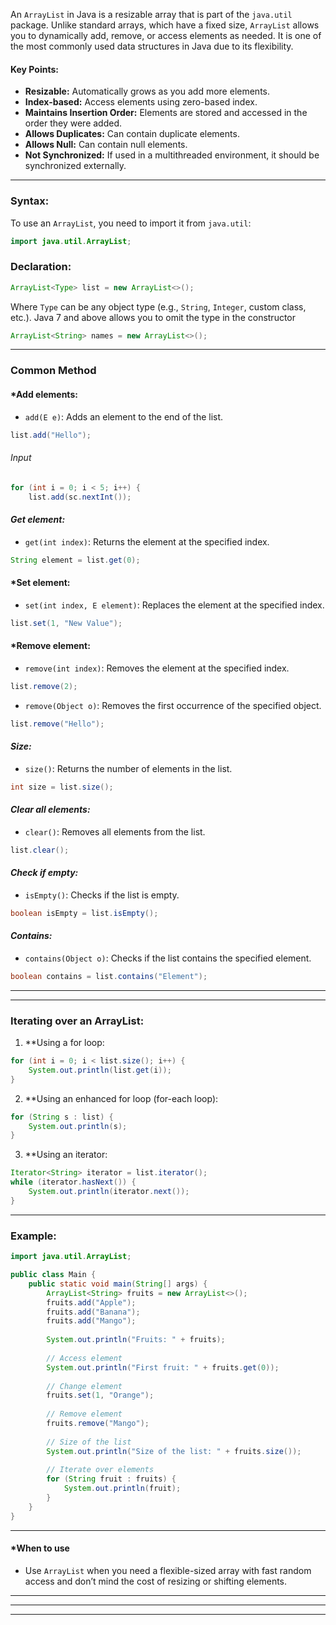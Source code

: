 An `ArrayList` in Java is a resizable array that is part of the `java.util` package. Unlike standard arrays, which have a fixed size, `ArrayList` allows you to dynamically add, remove, or access elements as needed. It is one of the most commonly used data structures in Java due to its flexibility.

#### Key Points:

- **Resizable:** Automatically grows as you add more elements.
- **Index-based:** Access elements using zero-based index.
- **Maintains Insertion Order:** Elements are stored and accessed in the order they were added.
- **Allows Duplicates:** Can contain duplicate elements.
- **Allows Null:** Can contain null elements.
- **Not Synchronized:** If used in a multithreaded environment, it should be synchronized externally.
---

### Syntax:

To use an `ArrayList`, you need to import it from `java.util`:
```java
import java.util.ArrayList;
```
### Declaration:
```java
ArrayList<Type> list = new ArrayList<>();
```
Where `Type` can be any object type (e.g., `String`, `Integer`, custom class, etc.). Java 7 and above allows you to omit the type in the constructor
```java
ArrayList<String> names = new ArrayList<>();
```
---

### Common Method 

####  *Add elements:
- `add(E e)`: Adds an element to the end of the list.
```java
list.add("Hello");
```
###### Input
```java
for (int i = 0; i < 5; i++) {  
    list.add(sc.nextInt());
```

#### *Get element:*
- `get(int index)`: Returns the element at the specified index.
```java
String element = list.get(0);
```

#### *Set element:
- `set(int index, E element)`: Replaces the element at the specified index.
```java
list.set(1, "New Value");
```

#### *Remove element:
- `remove(int index)`: Removes the element at the specified index.
```java
list.remove(2);
```
- `remove(Object o)`: Removes the first occurrence of the specified object.
```java
list.remove("Hello");
```

#### *Size:*
- `size()`: Returns the number of elements in the list.
```java
int size = list.size();
```

#### *Clear all elements:*
- `clear()`: Removes all elements from the list.
```java
list.clear();
```

#### *Check if empty:*
- `isEmpty()`: Checks if the list is empty.
```java
boolean isEmpty = list.isEmpty();
```

#### *Contains:*
- `contains(Object o)`: Checks if the list contains the specified element.
```java
boolean contains = list.contains("Element");
```
---
---

### Iterating over an ArrayList:

1. **Using a for loop:

```java
for (int i = 0; i < list.size(); i++) {
    System.out.println(list.get(i));
}

```

2. **Using an enhanced for loop (for-each loop):

```java
for (String s : list) {
    System.out.println(s);
}
```

3. **Using an iterator:

```java
Iterator<String> iterator = list.iterator();
while (iterator.hasNext()) {
    System.out.println(iterator.next());
}
```
---

### Example:

```java
import java.util.ArrayList;

public class Main {
    public static void main(String[] args) {
        ArrayList<String> fruits = new ArrayList<>();
        fruits.add("Apple");
        fruits.add("Banana");
        fruits.add("Mango");
        
        System.out.println("Fruits: " + fruits);
        
        // Access element
        System.out.println("First fruit: " + fruits.get(0));
        
        // Change element
        fruits.set(1, "Orange");
        
        // Remove element
        fruits.remove("Mango");
        
        // Size of the list
        System.out.println("Size of the list: " + fruits.size());
        
        // Iterate over elements
        for (String fruit : fruits) {
            System.out.println(fruit);
        }
    }
}

```
---

#### *When to use

- Use `ArrayList` when you need a flexible-sized array with fast random access and don’t mind the cost of resizing or shifting elements.
---
---
---
